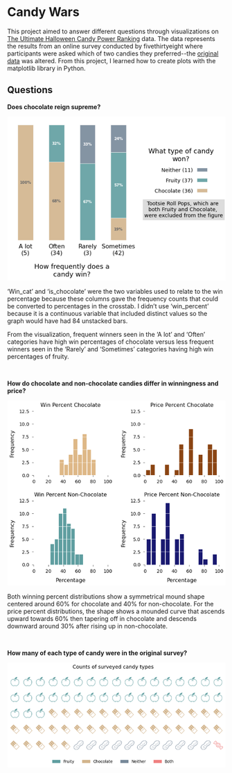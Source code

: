 # Candy Wars

This project aimed to answer different questions through visualizations on [The Ultimate Halloween Candy Power Ranking](https://fivethirtyeight.com/videos/the-ultimate-halloween-candy-power-ranking/) data.  The data represents the results from an online survey conducted by fivethirtyeight where participants were asked which of two candies they preferred--the [original data](https://github.com/fivethirtyeight/data/tree/master/candy-power-ranking) was altered.  From this project, I learned how to create plots with the matplotlib library in Python.

## Questions

**Does chocolate reign supreme?**

![](stacked_bar.png)

‘Win_cat’ and ‘is_chocolate’ were the two variables used to relate to the win
percentage because these columns gave the frequency counts that could be converted
to percentages in the crosstab.  I didn’t use ‘win_percent’ because it is a continuous
variable that included distinct values so the graph would have had 84 unstacked bars.

From the visualization, frequent winners seen in the ‘A lot’ and ‘Often’ categories have
high win percentages of chocolate versus less frequent winners seen in the ‘Rarely’ and
‘Sometimes’ categories having high win percentages of fruity.

<br>

**How do chocolate and non-chocolate candies differ in winningness and price?**

![](subplots.png)

Both winning percent distributions show a symmetrical mound shape centered around
60% for chocolate and 40% for non-chocolate. For the price percent distributions, the
shape shows a mounded curve that ascends upward towards 60% then tapering off in
chocolate and descends downward around 30% after rising up in non-chocolate.

<br>

**How many of each type of candy were in the original survey?**

![](waffle.png)
